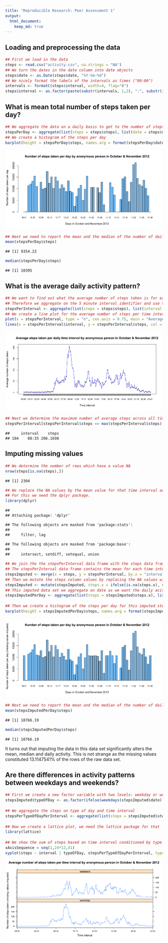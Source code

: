 ```yaml
---
title: "Reproducible Research: Peer Assessment 1"
output: 
  html_document:
    keep_md: true
---
```



## Loading and preprocessing the data

```r
## First we load in the data
steps <- read.csv("activity.csv", na.strings = "NA")
## We turn the dates in the date column into date objects
steps$date <- as.Date(steps$date, "%Y-%m-%d")
## We nicely format the labels of the intervals as times ("00:00")
intervals <- formatC(steps$interval, width=4, flag="0") 
steps$interval <- as.factor(paste(substr(intervals, 1,2), ":", substr(intervals, 3,4), sep = ""))
```

## What is mean total number of steps taken per day?

```r
## We aggregate the data on a daily basis to get to the number of steps taken per day
stepsPerDay <- aggregate(list(steps = steps$steps), list(date = steps$date), sum, na.rm = TRUE)
## We create a histogram of the steps per day
barplot(height = stepsPerDay$steps, names.arg = format(stepsPerDay$date, "%m-%d"), cex.names = 0.75, col = "skyblue2", main = "Number of steps taken per day by anonymous person in October & November 2012", xlab = "Days in October and November 2012", ylab = "Number of steps taken per day")
```

![](PA1_template_files/figure-html/unnamed-chunk-2-1.png)<!-- -->

```r
## Next we need to report the mean and the median of the number of daily taken steps
mean(stepsPerDay$steps)
```

```
## [1] 9354.23
```

```r
median(stepsPerDay$steps)
```

```
## [1] 10395
```



## What is the average daily activity pattern?

```r
## We want to find out what the average number of steps taken is for each 5 minute interval in a day
## Therefore we aggregate on the 5 minute interval identifier and use the mean function
stepsPerInterval <- aggregate(list(steps = steps$steps), list(interval = steps$interval), mean, na.rm = TRUE)
## We create a line plot for the average number of steps per time interval
plot(x = stepsPerInterval, type = "n", cex.axis = 0.75, main = "Average steps taken per daily time interval by anonymous person in October & November 2012", xlab = "Time interval", ylab = "Average number of steps taken")
lines(x = stepsPerInterval$interval, y = stepsPerInterval$steps, col = "blue")
```

![](PA1_template_files/figure-html/unnamed-chunk-3-1.png)<!-- -->

```r
## Next we determine the maximum number of average steps across all time intervals
stepsPerInterval[stepsPerInterval$steps == max(stepsPerInterval$steps),]
```

```
##     interval    steps
## 104    08:35 206.1698
```


## Imputing missing values

```r
## We determine the number of rows which have a value NA
nrow(steps[is.na(steps),])
```

```
## [1] 2304
```

```r
## We replace the NA values by the mean value for that time interval across all days. 
## For this we need the dplyr package. 
library(dplyr)
```

```
## 
## Attaching package: 'dplyr'
```

```
## The following objects are masked from 'package:stats':
## 
##     filter, lag
```

```
## The following objects are masked from 'package:base':
## 
##     intersect, setdiff, setequal, union
```

```r
## We join the the stepsPerInterval data frame with the steps data frame on interval. 
## The stepsPerInterval data frame contains the mean for each time interval.
stepsImputed <- merge(x = steps, y = stepsPerInterval, by.x = "interval", by.y = "interval", all.x = TRUE)
## Then we mutate the steps column values by replacing the NA values with the mean values. 
stepsImputed <- mutate(stepsImputed, steps.x = ifelse(is.na(steps.x), steps.y, steps.x))
## This imputed data set we aggregate on date as we want the daily acitivity. 
stepsImputedPerDay <- aggregate(list(steps = stepsImputed$steps.x), list(date = stepsImputed$date), sum)

## Then we create a histogram of the steps per day for this imputed steps data frame.
barplot(height = stepsImputedPerDay$steps, names.arg = format(stepsImputedPerDay$date, "%m-%d"), cex.names = 0.75, col = "skyblue2", main = "Number of steps taken per day by anonymous person in October & November 2012", xlab = "Days in October and November 2012", ylab = "Number of steps taken per day (missing values imputed)")
```

![](PA1_template_files/figure-html/unnamed-chunk-4-1.png)<!-- -->

```r
## Next we need to report the mean and the median of the number of daily taken steps
mean(stepsImputedPerDay$steps)
```

```
## [1] 10766.19
```

```r
median(stepsImputedPerDay$steps)
```

```
## [1] 10766.19
```
It turns out that imputing the data in this data set significantly alters the mean, median and daily activity. This is not strange as the missing values constituted 13.1147541% of the rows of the raw data set.

## Are there differences in activity patterns between weekdays and weekends?

```r
## First we create a new factor variable with two levels: weekday or weekend
stepsImputed$typeOfDay <- as.factor(ifelse(weekdays(stepsImputed$date) %in% c("zaterdag", "zondag", "saturday", "sunday"), "weekend", "weekday"))

## We aggregate the steps on type of day and time interval
stepsPerTypeOfDayPerInterval <- aggregate(list(steps = stepsImputed$steps.x), list(interval = stepsImputed$interval, typeOfDay = stepsImputed$typeOfDay), mean)

## Now we create a lattice plot, we need the lattice package for that
library(lattice)

## We show the sum of steps based on time interval conditioned by type of day
xAxisSequence = seq(1,24*12,41)
xyplot(steps ~ interval | typeOfDay, stepsPerTypeOfDayPerInterval, type = "l", layout = c(1,2), xlab = "Time interval", ylab = "Number of steps taken (missing values imputed)", scales=list(x = list(at = xAxisSequence, labels = levels(stepsPerTypeOfDayPerInterval$interval)[xAxisSequence])), cex.names = 0.75, main = "Average number of steps taken per time interval by anonymous person in October & November 2012")
```

![](PA1_template_files/figure-html/unnamed-chunk-5-1.png)<!-- -->
